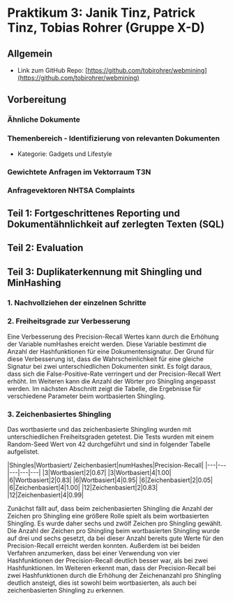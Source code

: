 # Praktikum 3: Janik Tinz, Patrick Tinz, Tobias Rohrer (Gruppe X-D)

## Allgemein
* Link zum GitHub Repo: [https://github.com/tobirohrer/webmining](https://github.com/tobirohrer/webmining)

## Vorbereitung 
### Ähnliche Dokumente 

### Themenbereich - Identifizierung von relevanten Dokumenten
* Kategorie: Gadgets und Lifestyle 

### Gewichtete Anfragen im Vektorraum T3N


### Anfragevektoren NHTSA Complaints


## Teil 1: Fortgeschrittenes Reporting und Dokumentähnlichkeit auf zerlegten Texten (SQL)


## Teil 2: Evaluation


## Teil 3: Duplikaterkennung mit Shingling und MinHashing
### 1. Nachvollziehen der einzelnen Schritte

### 2. Freiheitsgrade zur Verbesserung
Eine Verbesserung des Precision-Recall Wertes kann durch die Erhöhung der Variable numHashes ereicht werden. Diese Variable bestimmt die Anzahl der Hashfunktionen für eine Dokumentensignatur. Der Grund für diese Verbesserung ist, dass die Wahrscheinlichkeit für eine gleiche Signatur bei zwei unterschiedlichen Dokumenten sinkt. Es folgt daraus, dass sich die False-Positive-Rate verringert und der Precision-Recall Wert erhöht. Im Weiteren kann die Anzahl der Wörter pro Shingling angepasst werden. Im nächsten Abschnitt zeigt die Tabelle, die Ergebnisse für verschiedene Parameter beim wortbasierten Shingling.


### 3. Zeichenbasiertes Shingling
Das wortbasierte und das zeichenbasierte Shingling wurden mit unterschiedlichen Freiheitsgraden getetest. Die Tests wurden mit einem Random-Seed Wert von 42 durchgeführt und sind in folgender Tabelle aufgelistet. 

|Shingles|Wortbasiert/ Zeichenbasiert|numHashes|Precision-Recall|
|---|---|---|---|---|
|3|Wortbasiert|2|0.67|
|3|Wortbasiert|4|1.00|
|6|Wortbasiert|2|0.83|
|6|Wortbasiert|4|0.95|
|6|Zeichenbasiert|2|0.05|
|6|Zeichenbasiert|4|1.00|
|12|Zeichenbasiert|2|0.83|
|12|Zeichenbasiert|4|0.99|

Zunächst fällt auf, dass beim zeichenbasierten Shingling die Anzahl der Zeichen pro Shingling eine größere Rolle spielt als beim wortbasierten Shingling. Es wurde daher sechs und zwölf Zeichen pro Shingling gewählt. Die Anzahl der Zeichen pro Shingling beim wortbasierten Shingling wurde auf drei und sechs gesetzt, da bei dieser Anzahl bereits gute Werte für den Precision-Recall erreicht werden konnten. Außerdem ist bei beiden Verfahren anzumerken, dass bei einer Verwendung von vier Hashfunktionen der Precision-Recall deutlich besser war, als bei zwei Hashfunktionen. Im Weiteren erkennt man, dass der Precision-Recall bei zwei Hashfunktionen durch die Erhöhung der Zeichenanzahl pro Shingling deutlich ansteigt, dies ist sowohl beim wortbasierten, als auch bei zeichenbasierten Shingling zu erkennen. 